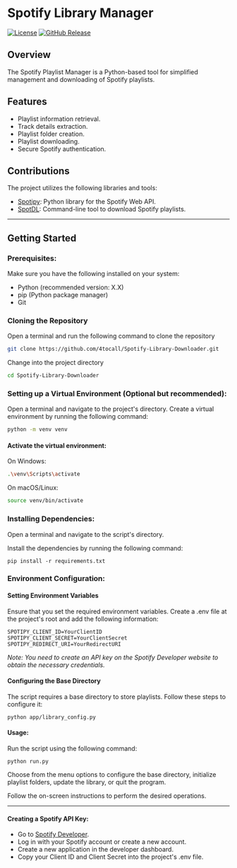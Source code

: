 # Spotify Library Manager

[![License](https://img.shields.io/badge/license-MIT-blue.svg)](https://opensource.org/licenses/MIT)
[![GitHub Release](https://img.shields.io/github/v/release/4tocall/Spotify-Library-Downloader?include_prereleases&label=Pre-Release)](https://github.com/4tocall/Spotify-Library-Downloader/releases)

## Overview

The Spotify Playlist Manager is a Python-based tool for simplified management and downloading of Spotify playlists.

## Features

- Playlist information retrieval.
- Track details extraction.
- Playlist folder creation.
- Playlist downloading.
- Secure Spotify authentication.

## Contributions

The project utilizes the following libraries and tools:

- [Spotipy](https://github.com/plamere/spotipy): Python library for the Spotify Web API.
- [SpotDL](https://github.com/spotDL/spotify-downloader): Command-line tool to download Spotify playlists.
  
___

## Getting Started

### Prerequisites:

Make sure you have the following installed on your system:

 - Python (recommended version: X.X) 
 - pip (Python package manager)
 - Git


### Cloning the Repository

Open a terminal and run the following command to clone the repository
```bash
git clone https://github.com/4tocall/Spotify-Library-Downloader.git
```
Change into the project directory
```bash
cd Spotify-Library-Downloader
```
   
### Setting up a Virtual Environment (Optional but recommended):

Open a terminal and navigate to the project's directory.
Create a virtual environment by running the following command:

   ```bash
   python -m venv venv
   ```

#### Activate the virtual environment:

On Windows:
  ```bash
  .\venv\Scripts\activate
  ```
On macOS/Linux:
  ```bash
  source venv/bin/activate
  ```

### Installing Dependencies:

Open a terminal and navigate to the script's directory.

Install the dependencies by running the following command:

    pip install -r requirements.txt

### Environment Configuration:

#### Setting Environment Variables
Ensure that you set the required environment variables. Create a .env file at the project's root and add the following information:

    SPOTIPY_CLIENT_ID=YourClientID
    SPOTIPY_CLIENT_SECRET=YourClientSecret
    SPOTIPY_REDIRECT_URI=YourRedirectURI

*Note: You need to create an API key on the Spotify Developer website to obtain the necessary credentials.*

#### Configuring the Base Directory
The script requires a base directory to store playlists. Follow these steps to configure it:

    python app/library_config.py

#### Usage:
Run the script using the following command:

    python run.py

Choose from the menu options to configure the base directory, initialize playlist folders, update the library, or quit the program.

Follow the on-screen instructions to perform the desired operations.

___

#### Creating a Spotify API Key:

 - Go to [Spotify Developer](https://developer.spotify.com/). 
 - Log in with your Spotify account or create a new account.
 - Create a new application in the developer dashboard.
 - Copy your Client ID and Client Secret into the project's .env file.
